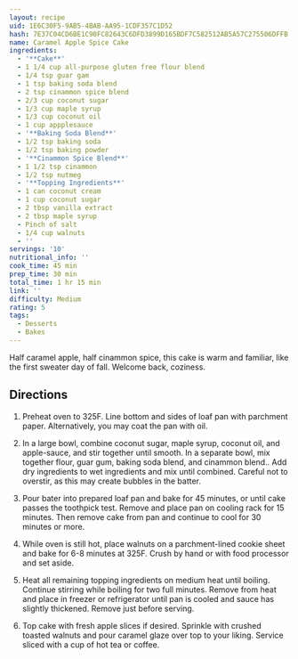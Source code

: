 ```yaml
---
layout: recipe
uid: 1E6C30F5-9AB5-4BAB-AA95-1CDF357C1D52
hash: 7E37C04CD6BE1C90FC82643C6DFD3899D165BDF7C582512AB5A57C275506DFFB
name: Caramel Apple Spice Cake
ingredients:
  - '**Cake**'
  - 1 1/4 cup all-purpose gluten free flour blend
  - 1/4 tsp guar gam
  - 1 tsp baking soda blend
  - 2 tsp cinammon spice blend
  - 2/3 cup coconut sugar
  - 1/3 cup maple syrup
  - 1/3 cup coconut oil
  - 1 cup appplesauce
  - '**Baking Soda Blend**'
  - 1/2 tsp baking soda
  - 1/2 tsp baking powder
  - '**Cinammon Spice Blend**'
  - 1 1/2 tsp cinammon
  - 1/2 tsp nutmeg
  - '**Topping Ingredients**'
  - 1 can coconut cream
  - 1 cup coconut sugar
  - 2 tbsp vanilla extract
  - 2 tbsp maple syrup
  - Pinch of salt
  - 1/4 cup walnuts
  - ''
servings: '10'
nutritional_info: ''
cook_time: 45 min
prep_time: 30 min
total_time: 1 hr 15 min
link: ''
difficulty: Medium
rating: 5
tags:
  - Desserts
  - Bakes
---
```

Half caramel apple, half cinammon spice, this cake is warm and familiar, like the first sweater day of fall. Welcome back, coziness.
            
## Directions

1. Preheat oven to 325F. Line bottom and sides of loaf pan with parchment paper. Alternatively, you may coat the pan with oil.

2. In a large bowl, combine coconut sugar, maple syrup, coconut oil, and apple-sauce, and stir together until smooth. In a separate bowl, mix together flour, guar gum, baking soda blend, and cinammon blend.. Add dry ingredients to wet ingredients and mix until combined. Careful not to overstir, as this may create bubbles in the batter.

3. Pour bater into prepared loaf pan and bake for 45 minutes, or until cake passes the toothpick test. Remove and place pan on cooling rack for 15 minutes. Then remove cake from pan and continue to cool for 30 minutes or more.

4. While oven is still hot, place walnuts on a parchment-lined cookie sheet and bake for 6-8 minutes at 325F. Crush by hand or with food processor and set aside.

5. Heat all remaining topping ingredients on medium heat until boiling. Continue stirring while boiling for two full minutes. Remove from heat and place in freezer or refrigerator until pan is cooled and sauce has slightly thickened. Remove just before serving.

6. Top cake with fresh apple slices if desired. Sprinkle with crushed toasted walnuts and pour caramel glaze over top to your liking. Service sliced with a cup of hot tea or coffee.
